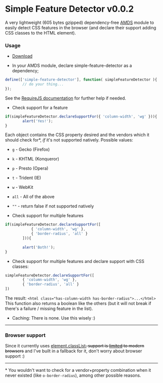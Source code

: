 # Simple Feature Detector v0.0.2

A very lightweight (605 bytes gzipped) dependency-free [AMDS](http://wiki.commonjs.org/wiki/Modules/AsynchronousDefinition) module to easily detect CSS features in the browser (and declare their support adding CSS classes to the HTML element).

### Usage
* [Download](https://github.com/adam-lynch/simple-feature-detector/raw/master/simple-feature-detector.min.js)

* In your AMDS module, declare simple-feature-detector as a dependency;
```js
define(['simple-feature-detector'], function( simpleFeatureDetector ){
        // do your thing...
});
```
See the [RequireJS documentation](http://requirejs.org/docs/start.html) for further help if needed.

* Check support for a feature
```js
if(simpleFeatureDetector.declareSupportFor({ 'column-width', 'wg' })){
        alert('Yes!');
}
```
Each object contains the CSS property desired and the vendors which it should check for*, _if_ it's not supported natively. 
Possible values:
 * `g` - Gecko (Firefox)
 * `k` - KHTML (Konqueror)
 * `p` - Presto (Opera)
 * `t` - Trident (IE)
 * `w` - WebKit
 * `all` - All of the above
 * `""` - return false if not supported natively

* Check support for multiple features
```js
if(simpleFeatureDetector.declareSupportFor([
            { 'column-width', 'wg' },
            { 'border-radius', 'all' }
        ])){
   
        alert('Both!');
}
```
* Check support for multiple features and declare support with CSS classes:
```js
simpleFeatureDetector.declareSupportFor([
        { 'column-width', 'wg' },
        { 'border-radius', 'all' }
])
```
The result: `<html class="has-column-width has-border-radius">...</html>`
This function also returns a boolean like the others (but it will not break if there's a failure / missing feature in the list).

* Caching: There is none. Use this wisely :)

-----------

### Browser support
Since it currently uses [element.classList](https://developer.mozilla.org/en/docs/DOM/element.classList)<del>, support is [limited](http://caniuse.com/#search=classlist) to modern browsers</del> and I've built in a fallback for it, don't worry about browser support :)

-----------
\* You wouldn't want to check for a vendor+property combination when it never existed (like `o-border-radius`), among other possible reasons. 
